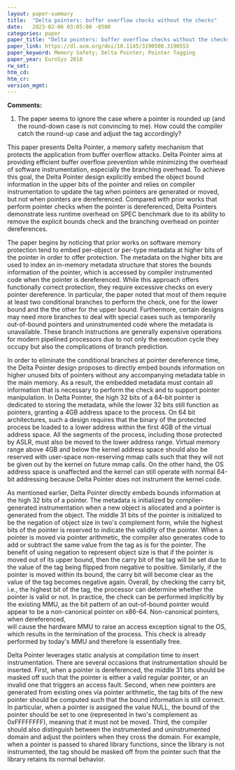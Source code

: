 ```yaml
---
layout: paper-summary
title:  "Delta pointers: buffer overflow checks without the checks"
date:   2023-02-06 03:05:00 -0500
categories: paper
paper_title: "Delta pointers: buffer overflow checks without the checks"
paper_link: https://dl.acm.org/doi/10.1145/3190508.3190553
paper_keyword: Memory Safety; Delta Pointer; Pointer Tagging
paper_year: EuroSys 2018
rw_set:
htm_cd:
htm_cr:
version_mgmt:
---
```


**Comments:**

1. The paper seems to ignore the case where a pointer is rounded up (and the round-down case is not convincing to me).
How could the compiler catch the round-up case and adjust the tag accordingly?

This paper presents Delta Pointer, a memory safety mechanism that protects the application from buffer overflow attacks.
Delta Pointer aims at providing efficient buffer overflow prevention while minimizing the overhead of software 
instrumentation, especially the branching overhead. To achieve this goal, the Delta Pointer design explicitly embed
the object bound information in the upper bits of the pointer and relies on compiler instrumentation to update
the tag when pointers are generated or moved, but not when pointers are dereferenced. Compared with prior works 
that perform pointer checks when the pointer is dereferenced, Delta Pointers demonstrate less runtime overhead 
on SPEC benchmark due to its ability to remove the explicit bounds check and the branching overhead on pointer
dereferences.

The paper begins by noticing that prior works on software memory protection tend to embed per-object or 
per-type metadata at higher bits of the pointer in order to offer protection. The metadata on the higher bits are 
used to index an in-memory metadata structure that stores the bounds information of the pointer, which is accessed 
by compiler instrumented code when the pointer is dereferenced. While this approach offers functionally correct
protection, they require excessive checks on every pointer dereference. In particular, the paper noted that 
most of them require at least two conditional branches to perform the check, one for the lower bound and the 
the other for the upper bound. Furthermore, certain designs may need more branches to deal with special cases 
such as temporarily out-of-bound pointers and uninstrumented code where the metadata is unavailable. 
These branch instructions are generally expensive operations for modern pipelined processors due to not only 
the execution cycle they occupy but also the complications of branch prediction.

In order to eliminate the conditional branches at pointer dereference time, the Delta Pointer design proposes to
directly embed bounds information on higher unused bits of pointers without any accompanying metadata table
in the main memory. As a result, the embedded metadata must contain all information that is necessary to perform
the check and to support pointer manipulation. In Delta Pointer, the high 32 bits of a 64-bit pointer is dedicated
to storing the metadata, while the lower 32 bits still function as pointers, granting a 4GB address space to the
process. On 64 bit architectures, such a design requires that the binary of the protected process be loaded to
a lower address within the first 4GB of the virtual address space. All the segments of the process, including those
protected by ASLR, must also be moved to the lower address range. Virtual memory range above 4GB and below the kernel
address space should also be reserved with user-space non-reserving mmap calls such that they will not be given out
by the kernel on future mmap calls. On the other hand, the OS address space is unaffected and the kernel can still 
operate with normal 64-bit addressing because Delta Pointer does not instrument the kernel code.

As mentioned earlier, Delta Pointer directly embeds bounds information at the high 32 bits of a pointer.
The metadata is initialized by compiler-generated instrumentation when a new object is allocated and a pointer 
is generated from the object.
The middle 31 bits of the pointer is initialized to be the negation of object size in two's complement form,
while the highest bits of the pointer is reserved to indicate the validity of the pointer.
When a pointer is moved via pointer arithmetic, the compiler also generates code to add or subtract the
same value from the tag as is for the pointer.
The benefit of using negation to represent object size is that if the pointer is moved out of its upper bound, then
the carry bit of the tag will be set due to the value of the tag being flipped from negative to positive.
Similarly, if the pointer is moved within its bound, the carry bit will become clear as the value of the tag becomes 
negative again.
Overall, by checking the carry bit, i.e., the highest bit of the tag, the processor can determine whether the pointer
is valid or not. In practice, the check can be performed implicitly by the existing MMU, as the bit pattern of an
out-of-bound pointer would appear to be a non-canonical pointer on x86-64. Non-canonical pointers, when dereferenced,  
will cause the hardware MMU to raise an access exception signal to the OS, which results in the termination of the 
process. This check is already performed by today's MMU and therefore is essentially free.

Delta Pointer leverages static analysis at compilation time to insert instrumentation. There are several occasions
that instrumentation should be inserted. First, when a pointer is dereferenced, the middle 31 bits should be masked off
such that the pointer is either a valid regular pointer, or an invalid one that triggers an access fault.
Second, when new pointers are generated from existing ones via pointer arithmetic, the tag bits of the new pointer 
should be computed such that the bound information is still correct.
In particular, when a pointer is assigned the value NULL, the bound of the pointer should be set to one (represented
in two's complement as 0xFFFFFFFF), meaning that it must not be moved.
Third, the compiler should also distinguish between the instrumented and uninstrumented domain and adjust the pointers
when they cross the domain. For example, when a pointer is passed to shared library functions, since the library is
not instrumented, the tag should be masked off from the pointer such that the library retains its normal behavior.

